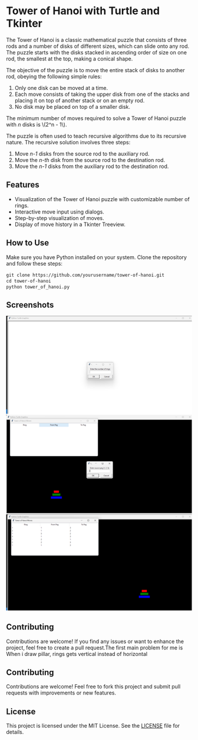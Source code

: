 <h1>Tower of Hanoi with Turtle and Tkinter</h1>
<p>The Tower of Hanoi is a classic mathematical puzzle that consists of three rods and a number of disks of different sizes, which can slide onto any rod. The puzzle starts with the disks stacked in ascending order of size on one rod, the smallest at the top, making a conical shape.</p>

<p>The objective of the puzzle is to move the entire stack of disks to another rod, obeying the following simple rules:</p>

<ol>
    <li>Only one disk can be moved at a time.</li>
    <li>Each move consists of taking the upper disk from one of the stacks and placing it on top of another stack or on an empty rod.</li>
    <li>No disk may be placed on top of a smaller disk.</li>
</ol>

<p>The minimum number of moves required to solve a Tower of Hanoi puzzle with <em>n</em> disks is \(2^n - 1\).</p>

<p>The puzzle is often used to teach recursive algorithms due to its recursive nature. The recursive solution involves three steps:</p>

<ol>
    <li>Move <em>n-1</em> disks from the source rod to the auxiliary rod.</li>
    <li>Move the <em>n-th</em> disk from the source rod to the destination rod.</li>
    <li>Move the <em>n-1</em> disks from the auxiliary rod to the destination rod.</li>
</ol>


<h2>Features</h2>
<ul>
    <li>Visualization of the Tower of Hanoi puzzle with customizable number of rings.</li>
    <li>Interactive move input using dialogs.</li>
    <li>Step-by-step visualization of moves.</li>
    <li>Display of move history in a Tkinter Treeview.</li>
</ul>

<h2>How to Use</h2>

<p>Make sure you have Python installed on your system. Clone the repository and follow these steps:</p>

<pre><code>git clone https://github.com/yourusername/tower-of-hanoi.git
cd tower-of-hanoi
python tower_of_hanoi.py
</code></pre>

<h2>Screenshots</h2>

<img src="screenshot1.png">
<img src="screenshot2.png">
<img src="screenshot3.png">

<h2>Contributing</h2>

<p>Contributions are welcome! If you find any issues or want to enhance the project, feel free to create a pull request.The first main problem for me is When i draw pillar, rings gets vertical instead of horizontal</p>
<h2>Contributing</h2>
    <p>Contributions are welcome! Feel free to fork this project and submit pull requests with improvements or new features.</p>
    
   <h2>License</h2>
    <p>This project is licensed under the MIT License. See the <a href="https://opensource.org/licenses/MIT">LICENSE</a> file for details.</p>
    
</body>
</html>
